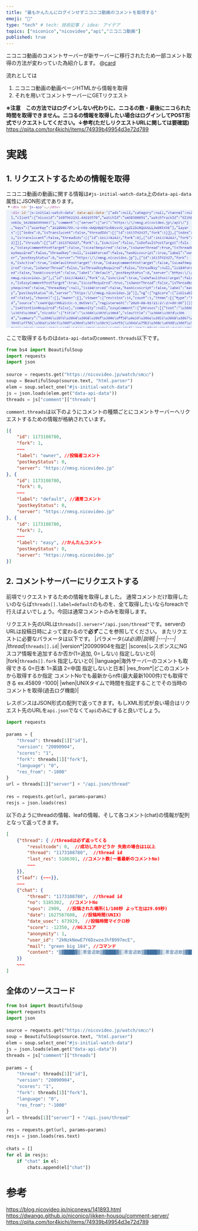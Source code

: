 ```yaml
---
title: "最もかんたんにログインせずニコニコ動画のコメントを取得する"
emoji: "🍣"
type: "tech" # tech: 技術記事 / idea: アイデア
topics: ["niconico","nicovideo","api","ニコニコ動画"]
published: true
---
```


ニコニコ動画のコメントサーバーが新サーバーに移行されたため一部コメント取得の方法が変わっていた為紹介します。
@[card](https://blog.nicovideo.jp/niconews/141893.html)

流れとしては
1. ニコニコ動画の動画ページHTMLから情報を取得
2. それを用いてコメントサーバーにGETリクエスト

**※注意　この方法ではログインしない代わりに、ニコるの数・最後にニコられた時間を取得できません。ニコるの情報を取得したい場合はログインしてPOST形式でリクエストしてください。↓参考(ただしリクエストURLに関しては要確認)**
https://qiita.com/tor4kichi/items/74939b49954d3e72d789

# 実践
## 1. リクエストするための情報を取得
ニコニコ動画の動画に関する情報は`#js-initial-watch-data`上の`data-api-data`属性にJSON形式であります。
![](/images/howto-get-nicovideo-comments/sc01.png)

ここで取得するものは`data-api-data`の`comment.threads`以下です。

```python
from bs4 import BeautifulSoup
import requests
import json

source = requests.get("https://nicovideo.jp/watch/sm○○")
soup = BeautifulSoup(source.text, "html.parser")
elem = soup.select_one("#js-initial-watch-data")
js = json.loads(elem.get("data-api-data"))
threads = js["comment"]["threads"]
```

`comment.threads`は以下のようにコメントの種類ごとにコメントサーバーへリクエストするための情報が格納されています。

```json
[{
    "id": 1173108780,
    "fork": 1,
    ~~~
    "label": "owner", //投稿者コメント
    "postkeyStatus": 0,
    "server": "https://nmsg.nicovideo.jp"
}, {
    "id": 1173108780,
    "fork": 0,
    ~~~
    "label": "default", //通常コメント
    "postkeyStatus": 0,
    "server": "https://nmsg.nicovideo.jp"
}, {
    "id": 1173108780,
    "fork": 2,
    ~~~
    "label": "easy", //かんたんコメント
    "postkeyStatus": 0,
    "server": "https://nmsg.nicovideo.jp"
}]
```

## 2. コメントサーバーにリクエストする
前項でリクエストするための情報を取得しました。 通常コメントだけ取得したいのならば`threads[].label=default`のものを、全て取得したいならforeachで行えばよいでしょう。今回は通常コメントのみを取得します。

リクエスト先のURLは`threads[].server+"/api.json/thread"`です。serverのURLは投稿日時によって変わるので**必ず**ここを参照してください。
またリクエストに必要なパラメータは以下です。
|パラメータ(*は必須)|説明|
|---|---|
|thread*|`threads[].id`|
|version*|20090904を指定|
|scores|レスポンスにNGスコア情報を追加するか否か(1=追加, 0=しない) 指定しないと0|
|fork|`threads[].fork` 指定しないと0|
|language|海外サーバーのコメントも取得できる 0=日本 1=英語 2=中国 指定しないと日本|
|res_from*|どこのコメントから取得するか指定 コメントNoでも最新からn件(最大最新1000件)でも取得できる ex.45809 -1000|
|when|UNIXタイムで時間を指定することでその当時のコメントを取得(過去ログ機能)|

レスポンスはJSON形式の配列で返ってきます。もしXML形式が良い場合はリクエスト先のURLを`api.json`でなくて`api`のみにすると良いでしょう。

```python
import requests

params = {
    "thread": threads[1]["id"],
    "version": "20090904",
    "scores": "1",
    "fork": threads[1]["fork"],
    "language": "0",
    "res_from": "-1000"
}
url = threads[1]["server"] + "/api.json/thread"

res = requests.get(url, params=params)
resjs = json.loads(res)
```

以下のようにthreadの情報、leafの情報、そして各コメント(chat)の情報が配列となって返ってきます。

```json
[
    {"thread": { //threadは必ず返ってくる
        "resultcode": 0,  //成功したかどうか 失敗の場合は1以上
        "thread": "1173108780",  //thread id
        "last_res": 5186301, //コメント数(一番最新のコメントNo)
        ~~~
    }},
    {"leaf": {~~~}},
    ~~~
    {"chat": {
        "thread": "1173108780",  //thread id
        "no": 5185302,  //コメントNo
        "vpos": 2909,  //投稿された場所(1/100秒 よって左は29.09秒)
        "date": 1627567608,  //投稿時間(UNIX)
        "date_usec": 673929,  //投稿時間マイクロ秒
        "score": -12350, //NGスコア
        "anonymity": 1, 
        "user_id": "2kNzkNewE7Y6DzwzeJhfB997mcE", 
        "mail": "green big 184", //コマンド
        "content": "▒▓████▓▒░悪霊退散▒▓████▓▒░悪霊退散▒▓████▓▒░悪霊退散▒▓████▓▒░悪霊退散▒▓████▓▒░悪霊退散▒▓████▓▒" //内容
    }}
    ~~~
]
```

## 全体のソースコード
```python
from bs4 import BeautifulSoup
import requests
import json

source = requests.get("https://nicovideo.jp/watch/sm○○")
soup = BeautifulSoup(source.text, "html.parser")
elem = soup.select_one("#js-initial-watch-data")
js = json.loads(elem.get("data-api-data"))
threads = js["comment"]["threads"]

params = {
    "thread": threads[1]["id"],
    "version": "20090904",
    "scores": "1",
    "fork": threads[1]["fork"],
    "language": "0",
    "res_from": "-1000"
}
url = threads[1]["server"] + "/api.json/thread"

res = requests.get(url, params=params)
resjs = json.loads(res.text)

chats = []
for el in resjs:
    if "chat" in el:
        chats.append(el["chat"])
```

# 参考
https://blog.nicovideo.jp/niconews/141893.html
https://dwango.github.io/niconico/jikken-housou/comment-server/
https://qiita.com/tor4kichi/items/74939b49954d3e72d789